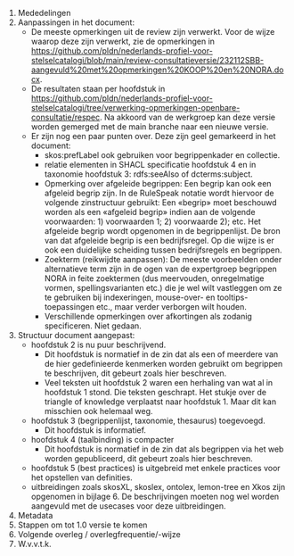 1) Mededelingen
2) Aanpassingen in het document:
   * De meeste opmerkingen uit de review zijn verwerkt. Voor de wijze waarop deze zijn verwerkt, zie de opmerkingen in https://github.com/pldn/nederlands-profiel-voor-stelselcatalogi/blob/main/review-consultatieversie/232112SBB-aangevuld%20met%20opmerkingen%20KOOP%20en%20NORA.docx.
   * De resultaten staan per hoofdstuk in https://github.com/pldn/nederlands-profiel-voor-stelselcatalogi/tree/verwerking-opmerkingen-openbare-consultatie/respec. Na akkoord van de werkgroep kan deze versie worden gemerged met de main branche naar een nieuwe versie. 
   * Er zijn nog een paar punten over. Deze zijn geel gemarkeerd in het document:
     * skos:prefLabel ook gebruiken voor begrippenkader en collectie.
     * relatie elementen in SHACL specificatie hoofdstuk 4 en in taxonomie hoofdstuk 3: rdfs:seeAlso of dcterms:subject.
     * Opmerking over afgeleide begrippen: Een begrip kan ook een afgeleid begrip zijn. In de RuleSpeak notatie wordt hiervoor de volgende zinstructuur gebruikt: Een «begrip» moet beschouwd worden als een «afgeleid begrip» indien aan de volgende voorwaarden: 1) voorwaarden 1; 2) voorwaarde 2); etc. Het afgeleide begrip wordt opgenomen in de begrippenlijst. De bron van dat afgeleide begrip is een bedrijfsregel. Op die wijze is er ook een duidelijke scheiding tussen bedrijfsregels en begrippen.
     * Zoekterm (reikwijdte aanpassen): De meeste voorbeelden onder alternatieve term zijn in de ogen van de expertgroep begrippen NORA in feite zoektermen (dus meervouden, onregelmatige vormen, spellingsvarianten etc.) die je wel wilt vastleggen om ze te gebruiken bij indexeringen, mouse-over- en tooltips-toepassingen etc., maar verder verborgen wilt houden.
     * Verschillende opmerkingen over afkortingen als zodanig specificeren. Niet gedaan.
3) Structuur document aangepast:
   * hoofdstuk 2 is nu puur beschrijvend.
     * Dit hoofdstuk is normatief in de zin dat als een of meerdere van de hier gedefinieerde kenmerken worden gebruikt om begrippen te beschrijven, dit gebeurt zoals hier beschreven. 
     * Veel teksten uit hoofdstuk 2 waren een herhaling van wat al in hoofdstuk 1 stond. Die teksten geschrapt. Het stukje over de triangle of knowledge verplaatst naar hoofdstuk 1. Maar dit kan misschien ook helemaal weg.
   * hoofdstuk 3 (begrippenlijst, taxonomie, thesaurus) toegevoegd.
     * Dit hoofdstuk is informatief.
   * hoofdstuk 4 (taalbinding) is compacter
     * Dit hoofdstuk is normatief in de zin dat als begrippen via het web worden gepubliceerd, dit gebeurt zoals hier beschreven.
   * hoofdstuk 5 (best practices) is uitgebreid met enkele practices voor het opstellen van definities.
   * uitbreidingen zoals skosXL, skoslex, ontolex, lemon-tree en Xkos zijn opgenomen in bijlage 6. De beschrijvingen moeten nog wel worden aangevuld met de usecases voor deze uitbreidingen.
4) Metadata
5) Stappen om tot 1.0 versie te komen
6) Volgende overleg / overlegfrequentie/-wijze
7) W.v.v.t.k.

